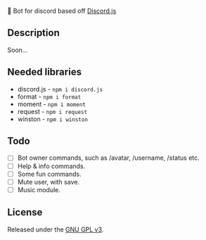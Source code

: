 🤖 Bot for discord based off <a href="https://github.com/discordjs/discord.js/">Discord.js</a>

## Description
Soon...

## Needed libraries
* discord.js - `npm i discord.js`
* format - `npm i format`
* moment - `npm i moment`
* request - `npm i request`
* winston - `npm i winston`

## Todo
- [ ] Bot owner commands, such as /avatar, /username, /status etc.
- [ ] Help & info commands.
- [ ] Some fun commands.
- [ ] Mute user, with save.
- [ ] Music module.

## License

Released under the [GNU GPL v3](LICENSE).
